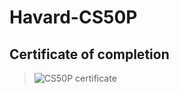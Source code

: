 # Havard-CS50P
## Certificate of completion
>![CS50P certificate](https://github.com/Pius0405/Havard-CS50P/assets/129606768/252a7b0d-509d-43cb-be1f-44a7f88fbec4)


